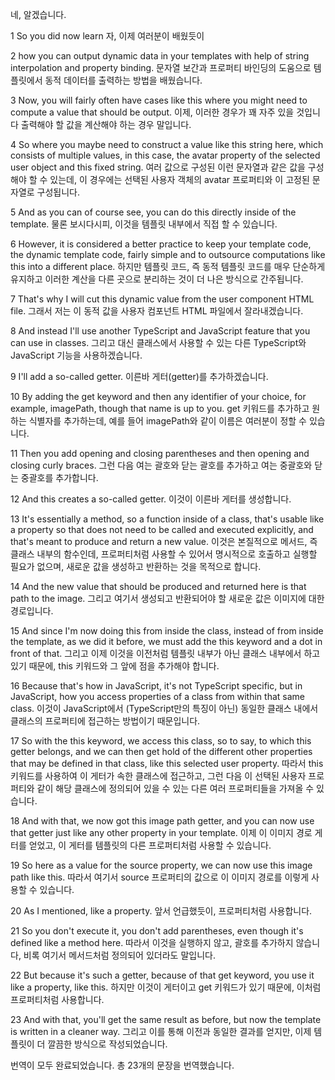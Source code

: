 네, 알겠습니다.

1
So you did now learn
자, 이제 여러분이 배웠듯이

2
how you can output dynamic data in your templates
with help of string interpolation
and property binding.
문자열 보간과
프로퍼티 바인딩의 도움으로
템플릿에서 동적 데이터를 출력하는 방법을 배웠습니다.

3
Now, you will fairly often have cases like this
where you might need to compute a value
that should be output.
이제, 이러한 경우가 꽤 자주 있을 것입니다
출력해야 할 값을
계산해야 하는 경우 말입니다.

4
So where you maybe need to construct a value like this string here,
which consists of multiple values,
in this case, the avatar property of the selected user object
and this fixed string.
여러 값으로 구성된
이런 문자열과 같은 값을 구성해야 할 수 있는데,
이 경우에는 선택된 사용자 객체의 avatar 프로퍼티와
이 고정된 문자열로 구성됩니다.

5
And as you can of course see, you can do this directly inside of the template.
물론 보시다시피, 이것을 템플릿 내부에서 직접 할 수 있습니다.

6
However, it is considered a better practice
to keep your template code, the dynamic template code, fairly simple
and to outsource computations like this into a different place.
하지만 템플릿 코드, 즉 동적 템플릿 코드를 매우 단순하게 유지하고
이러한 계산을 다른 곳으로 분리하는 것이
더 나은 방식으로 간주됩니다.

7
That's why I will cut this dynamic value from the user component HTML file.
그래서 저는 이 동적 값을 사용자 컴포넌트 HTML 파일에서 잘라내겠습니다.

8
And instead I'll use another TypeScript and JavaScript feature
that you can use in classes.
그리고 대신 클래스에서 사용할 수 있는
다른 TypeScript와 JavaScript 기능을 사용하겠습니다.

9
I'll add a so-called getter.
이른바 게터(getter)를 추가하겠습니다.

10
By adding the get keyword and then any identifier of your choice,
for example, imagePath, though that name is up to you.
get 키워드를 추가하고 원하는 식별자를 추가하는데,
예를 들어 imagePath와 같이 이름은 여러분이 정할 수 있습니다.

11
Then you add opening and closing parentheses
and then opening and closing curly braces.
그런 다음 여는 괄호와 닫는 괄호를 추가하고
여는 중괄호와 닫는 중괄호를 추가합니다.

12
And this creates a so-called getter.
이것이 이른바 게터를 생성합니다.

13
It's essentially a method, so a function inside of a class,
that's usable like a property
so that does not need to be called and executed explicitly,
and that's meant to produce and return a new value.
이것은 본질적으로 메서드, 즉 클래스 내부의 함수인데,
프로퍼티처럼 사용할 수 있어서
명시적으로 호출하고 실행할 필요가 없으며,
새로운 값을 생성하고 반환하는 것을 목적으로 합니다.

14
And the new value that should be produced and returned here
is that path to the image.
그리고 여기서 생성되고 반환되어야 할 새로운 값은
이미지에 대한 경로입니다.

15
And since I'm now doing this from inside the class,
instead of from inside the template,
as we did it before,
we must add the this keyword and a dot in front of that.
그리고 이제 이것을 이전처럼 템플릿 내부가 아닌
클래스 내부에서 하고 있기 때문에,
this 키워드와 그 앞에 점을
추가해야 합니다.

16
Because that's how in JavaScript,
it's not TypeScript specific,
but in JavaScript,
how you access properties of a class from within that same class.
이것이 JavaScript에서
(TypeScript만의 특징이 아닌)
동일한 클래스 내에서
클래스의 프로퍼티에 접근하는 방법이기 때문입니다.

17
So with the this keyword,
we access this class,
so to say, to which this getter belongs,
and we can then get hold of the different other properties
that may be defined in that class,
like this selected user property.
따라서 this 키워드를 사용하여
이 게터가 속한 클래스에 접근하고,
그런 다음 이 선택된 사용자 프로퍼티와 같이
해당 클래스에 정의되어 있을 수 있는
다른 여러 프로퍼티들을
가져올 수 있습니다.

18
And with that, we now got this image path getter,
and you can now use that getter just like any other property in your template.
이제 이 이미지 경로 게터를 얻었고,
이 게터를 템플릿의 다른 프로퍼티처럼 사용할 수 있습니다.

19
So here as a value for the source property,
we can now use this image path like this.
따라서 여기서 source 프로퍼티의 값으로
이 이미지 경로를 이렇게 사용할 수 있습니다.

20
As I mentioned, like a property.
앞서 언급했듯이, 프로퍼티처럼 사용합니다.

21
So you don't execute it,
you don't add parentheses,
even though it's defined like a method here.
따라서 이것을 실행하지 않고,
괄호를 추가하지 않습니다,
비록 여기서 메서드처럼 정의되어 있더라도 말입니다.

22
But because it's such a getter,
because of that get keyword,
you use it like a property, like this.
하지만 이것이 게터이고
get 키워드가 있기 때문에,
이처럼 프로퍼티처럼 사용합니다.

23
And with that, you'll get the same result as before,
but now the template is written in a cleaner way.
그리고 이를 통해 이전과 동일한 결과를 얻지만,
이제 템플릿이 더 깔끔한 방식으로 작성되었습니다.

번역이 모두 완료되었습니다. 총 23개의 문장을 번역했습니다.
